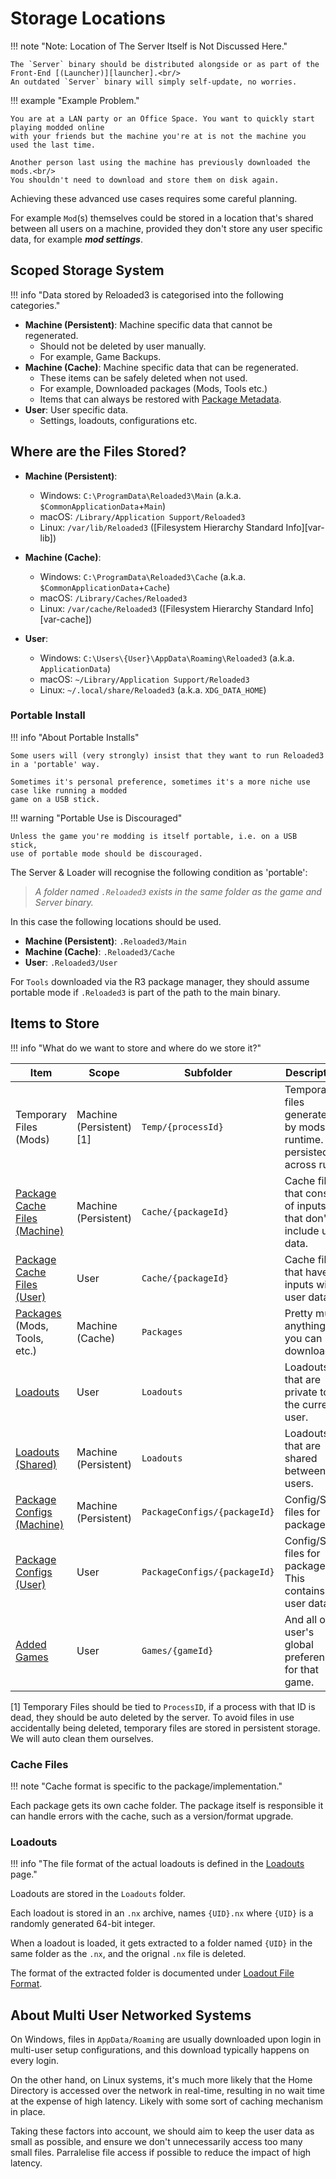 # Storage Locations

!!! note "Note: Location of The Server Itself is Not Discussed Here."

    The `Server` binary should be distributed alongside or as part of the Front-End [(Launcher)][launcher].<br/>
    An outdated `Server` binary will simply self-update, no worries.

!!! example "Example Problem."

    You are at a LAN party or an Office Space. You want to quickly start playing modded online
    with your friends but the machine you're at is not the machine you used the last time.

    Another person last using the machine has previously downloaded the mods.<br/>
    You shouldn't need to download and store them on disk again.

Achieving these advanced use cases requires some careful planning.

For example `Mod`(s) themselves could be stored in a location that's shared between all users on a machine,
provided they don't store any user specific data, for example ***mod settings***.

## Scoped Storage System

!!! info "Data stored by Reloaded3 is categorised into the following categories."

- **Machine (Persistent)**: Machine specific data that cannot be regenerated.
    - Should not be deleted by user manually.
    - For example, Game Backups.
- **Machine (Cache)**: Machine specific data that can be regenerated.
    - These items can be safely deleted when not used.
    - For example, Downloaded packages (Mods, Tools etc.)
    - Items that can always be restored with [Package Metadata][package-metadata].
- **User**: User specific data.
    - Settings, loadouts, configurations etc.

## Where are the Files Stored?

- **Machine (Persistent)**:
    - Windows: `C:\ProgramData\Reloaded3\Main` (a.k.a. `$CommonApplicationData`+`Main`)
    - macOS: `/Library/Application Support/Reloaded3`
    - Linux: `/var/lib/Reloaded3` ([Filesystem Hierarchy Standard Info][var-lib])

- **Machine (Cache)**:
    - Windows: `C:\ProgramData\Reloaded3\Cache` (a.k.a. `$CommonApplicationData`+`Cache`)
    - macOS: `/Library/Caches/Reloaded3`
    - Linux: `/var/cache/Reloaded3` ([Filesystem Hierarchy Standard Info][var-cache])

- **User**:
    - Windows: `C:\Users\{User}\AppData\Roaming\Reloaded3` (a.k.a. `ApplicationData`)
    - macOS: `~/Library/Application Support/Reloaded3`
    - Linux: `~/.local/share/Reloaded3` (a.k.a. `XDG_DATA_HOME`)

### Portable Install

!!! info "About Portable Installs"

    Some users will (very strongly) insist that they want to run Reloaded3 in a 'portable' way.

    Sometimes it's personal preference, sometimes it's a more niche use case like running a modded
    game on a USB stick.

!!! warning "Portable Use is Discouraged"

    Unless the game you're modding is itself portable, i.e. on a USB stick,
    use of portable mode should be discouraged.

The Server & Loader will recognise the following condition as 'portable':

> *A folder named `.Reloaded3` exists in the same folder as the game and Server binary.*

In this case the following locations should be used.

- **Machine (Persistent)**: `.Reloaded3/Main`
- **Machine (Cache)**: `.Reloaded3/Cache`
- **User**: `.Reloaded3/User`

For `Tools` downloaded via the R3 package manager, they should assume portable mode if `.Reloaded3`
is part of the path to the main binary.

## Items to Store

!!! info "What do we want to store and where do we store it?"

| Item                                             | Scope                   | Subfolder                    | Description                                                              |
| ------------------------------------------------ | ----------------------- | ---------------------------- | ------------------------------------------------------------------------ |
| Temporary Files (Mods)                           | Machine (Persistent)[1] | `Temp/{processId}`           | Temporary files generated by mods at runtime. Not persisted across runs. |
| [Package Cache Files (Machine)](#cache-files)    | Machine (Persistent)    | `Cache/{packageId}`          | Cache files that consist of inputs that don't include user data.         |
| [Package Cache Files (User)](#cache-files)       | User                    | `Cache/{packageId}`          | Cache files that have inputs with user data.                             |
| [Packages][package-metadata] (Mods, Tools, etc.) | Machine (Cache)         | `Packages`                   | Pretty much anything you can download.                                   |
| [Loadouts](#loadouts)                            | User                    | `Loadouts`                   | Loadouts that are private to the current user.                           |
| [Loadouts (Shared)](#loadouts)                   | Machine (Persistent)    | `Loadouts`                   | Loadouts that are shared between all users.                              |
| [Package Configs (Machine)][package-metadata]    | Machine (Persistent)    | `PackageConfigs/{packageId}` | Config/Save files for packages.                                          |
| [Package Configs (User)][package-metadata]       | User                    | `PackageConfigs/{packageId}` | Config/Save files for packages. This contains user data.                 |
| [Added Games][game-metadata]                     | User                    | `Games/{gameId}`             | And all of user's global preferences for that game.                      |

[1] Temporary Files should be tied to `ProcessID`, if a process with that ID is dead, they should be
auto deleted by the server. To avoid files in use accidentally being deleted, temporary files are stored
in persistent storage. We will auto clean them ourselves.

### Cache Files

!!! note "Cache format is specific to the package/implementation."

Each package gets its own cache folder. The package itself is responsible it can handle errors
with the cache, such as a version/format upgrade.

### Loadouts

!!! info "The file format of the actual loadouts is defined in the [Loadouts][loadouts] page."

Loadouts are stored in the `Loadouts` folder.

Each loadout is stored in an `.nx` archive, names `{UID}.nx` where `{UID}` is a randomly generated
64-bit integer.

When a loadout is loaded, it gets extracted to a folder named `{UID}` in the same folder as the `.nx`,
and the orignal `.nx` file is deleted.

The format of the extracted folder is documented under [Loadout File Format][loadout-file-format].

## About Multi User Networked Systems

On Windows, files in `AppData/Roaming` are usually downloaded upon login in multi-user
setup configurations, and this download typically happens on every login.

On the other hand, on Linux systems, it's much more likely that the Home Directory is accessed
over the network in real-time, resulting in no wait time at the expense of high latency. Likely
with some sort of caching mechanism in place.

Taking these factors into account, we should aim to keep the user data as small as possible,
and ensure we don't unnecessarily access too many small files. Parralelise file access if possible to
reduce the impact of high latency.

[game-metadata]: ../Storage/Games/About.md
[loadouts]: ./Loadouts/About.md
[loadout-file-format]: ./Loadouts/About.md#loadout-file-format
[package-metadata]: ../Packaging/Package-Metadata.md